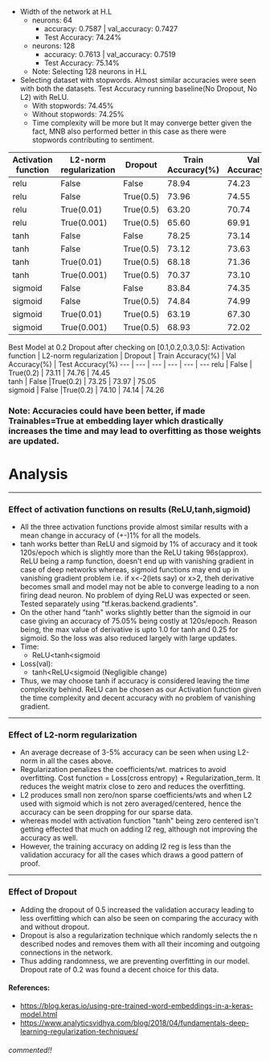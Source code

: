 <!-- input:  [batchsize,textsize]-[256,24]
embedding: [batchsize,textsize,vecsize]-(256,24,350)
flatten (Flatten)->(None, 8400)  
Dense(None,120)
Dropout(None,120)
output_dense(None,2) -->
- Width of the network at H.L
    - neurons: 64 
        - accuracy: 0.7587 | val_accuracy: 0.7427
        - Test Accuracy: 74.24%
    - neurons: 128
        - accuracy: 0.7613 | val_accuracy: 0.7519
        - Test Accuracy: 75.14%
    - Note: Selecting 128 neurons in H.L
- Selecting dataset with stopwords. Almost similar accuracies were seen with both the datasets. Test Accuracy running baseline(No Dropout, No L2) with ReLU.
    - With stopwords: 74.45%
    - Without stopwords: 74.25%
    - Time complexity will be more but It may converge better given the fact, MNB also performed better in this case as there were stopwords contributing to sentiment.

Activation function | L2-norm regularization | Dropout | Train Accuracy(%) | Val Accuracy(%) | Test Accuracy(%)
--- | --- | --- | --- | --- | ---
relu | False | False | 78.94 | 74.23 | 74.28
relu | False | True(0.5) | 73.96 | 74.55 | 74.30    
relu | True(0.01) | True(0.5) | 63.20 | 70.74 | 70.55
relu | True(0.001) | True(0.5) | 65.60 | 69.91 | 69.90
tanh | False |False | 78.25 | 73.14 | 74.47
tanh | False |True(0.5) | 73.12 | 73.63 | 74.98    
tanh | True(0.01) | True(0.5) | 68.18 | 71.36 | 71.32
tanh | True(0.001) | True(0.5) | 70.37|  73.10 | 72.82
sigmoid | False | False | 83.84 | 74.35 | 74.18
sigmoid | False | True(0.5) | 74.84 | 74.99 | 74.25
sigmoid | True(0.01) | True(0.5) | 63.19 | 67.30 | 67.17
sigmoid | True(0.001) | True(0.5) | 68.93 | 72.02 | 71.92

Best Model at 0.2 Dropout after checking on [0.1,0.2,0.3,0.5]:
Activation function | L2-norm regularization | Dropout | Train Accuracy(%) | Val Accuracy(%) | Test Accuracy(%)
--- | --- | --- | --- | --- | ---
relu | False | True(0.2) | 73.11 | 74.76 | 74.45   
tanh | False |True(0.2) | 73.25 | 73.97 | 75.05  
sigmoid | False |True(0.2) | 74.10 | 74.14 | 74.26      

### Note: Accuracies could have been better, if made Trainables=True at embedding layer which drastically increases the time and may lead to overfitting as those weights are updated.

# Analysis
__________________________________________
### Effect of activation functions on results (ReLU,tanh,sigmoid)

- All the three activation functions provide almost similar results with a mean change in accuracy of (+-)1% for all the models.
- tanh works better than ReLU and sigmoid by 1% of accuracy and it took 120s/epoch which is slightly more than the ReLU taking 96s(approx).
        ReLU being a ramp function, doesn't end up with vanishing gradient in case of deep networks whereas, sigmoid functions may end up in vanishing gradient problem i.e. if x<-2(lets say) or x>2, theh derivative becomes small and model may not be able to converge leading to a non firing dead neuron. No problem of dying ReLU was expected or seen. Tested separately using "tf.keras.backend.gradients".
- On the other hand "tanh" works slightly better than the sigmoid in our case giving an accuracy of 75.05% being costly at 120s/epoch. Reason being, the max value of derivative is upto 1.0 for tanh and 0.25 for sigmoid. So the loss was also reduced largely with large updates. 
- Time:
    - ReLU<tanh<sigmoid
- Loss(val):
    - tanh<ReLU<sigmoid (Negligible change)
- Thus, we may choose tanh if accuracy is considered leaving the time complexity behind. ReLU can be  chosen as our Activation function given the time complexity and decent accuracy with no problem of vanishing gradient.
<!-- - Note: Please see the plotted loss at bottom for 5 epochs.  -->
________________________________________________________
 ### Effect of L2-norm regularization
 
- An average decrease of 3-5% accuracy can be seen when using L2-norm in all the cases above.  
- Regularization penalizes the coefficients/wt. matrices to avoid overfitting. Cost function = Loss(cross entropy) + Regularization_term. It reduces the weight matrix close to zero and reduces the overfitting.
- L2 produces small non zero/non sparse coefficients/wts and when L2 used with sigmoid which is not zero averaged/centered, hence the accuracy can be seen dropping for our sparse data.
- whereas model with activation function "tanh" being zero centered isn't getting effected that much on adding l2 reg, although not improving the accuracy as well. 
- However, the training accuracy on adding l2 reg is less than the validation accuracy for all the cases which draws a good pattern of proof.

__________________________________________
### Effect of Dropout
- Adding the dropout of 0.5 increased the validation accuracy leading to less overfitting which can also be seen on comparing the accuracy with and without dropout.
- Dropout is also a regularization technique which randomly selects the n described nodes and removes them with all their incoming and outgoing connections in the network. 
- Thus adding randomness, we are preventing overfitting in our model. Dropout rate of 0.2 was found a decent choice for this data. 



<!-- Typically ridge or ℓ2 penalties are much better for minimizing prediction error rather than ℓ1 penalties. The reason for this is that when two predictors are highly correlated, ℓ1 regularizer will simply pick one of the two predictors. In contrast, the ℓ2 regularizer will keep both of them and jointly shrink the corresponding coefficients a little bit. Thus, while the ℓ1 penalty can certainly reduce overfitting, you may also experience a loss in predictive power. -->

<!-- 
Loss:

![alt text](loss.png "Loss for various Activation functions")
 -->

#### References:
- https://blog.keras.io/using-pre-trained-word-embeddings-in-a-keras-model.html
- https://www.analyticsvidhya.com/blog/2018/04/fundamentals-deep-learning-regularization-techniques/
 

<!-- 
66% positive relu 90% neg  78
71% positive tanh 88    79.2
67% positive sig 92 79.5 --> 
###### commented!!
